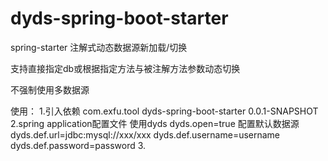 # dyds-spring-boot-starter
spring-starter 注解式动态数据源新加载/切换

支持直接指定db或根据指定方法与被注解方法参数动态切换

不强制使用多数据源

使用：
1.引入依赖
        <dependency>
            <groupId>com.exfu.tool</groupId>
            <artifactId>dyds-spring-boot-starter</artifactId>
            <version>0.0.1-SNAPSHOT</version>
        </dependency>
2.spring application配置文件
使用dyds
dyds.open=true
配置默认数据源
dyds.def.url=jdbc:mysql://xxx/xxx
dyds.def.username=username
dyds.def.password=password
3.
